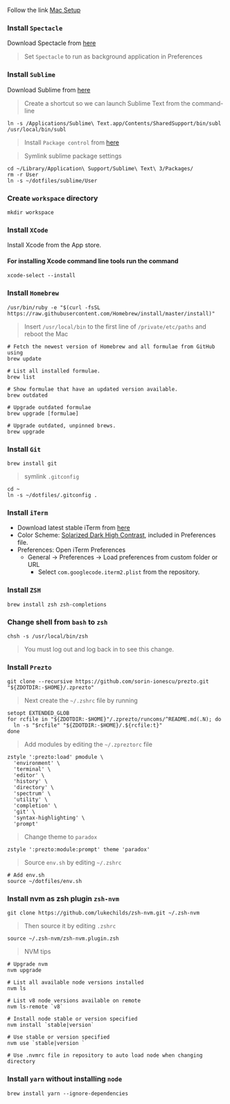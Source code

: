 Follow the link [Mac Setup](http://sourabhbajaj.com/mac-setup/)
### Install `Spectacle`
Download Spectacle from [here](https://www.spectacleapp.com/)
> Set `Spectacle` to run as background application in Preferences

### Install `Sublime`
Download Sublime from [here](http://www.sublimetext.com/)

> Create a shortcut so we can launch Sublime Text from the command-line
```shell
ln -s /Applications/Sublime\ Text.app/Contents/SharedSupport/bin/subl /usr/local/bin/subl
```

> Install `Package control` from [here](https://packagecontrol.io/installation)

> Symlink sublime package settings
```shell
cd ~/Library/Application\ Support/Sublime\ Text\ 3/Packages/
rm -r User
ln -s ~/dotfiles/sublime/User
```

### Create `workspace` directory
```shell
mkdir workspace
```

### Install `XCode`

Install Xcode from the App store.

#### For installing Xcode command line tools run the command
```shell
xcode-select --install
```

### Install `Homebrew`
```shell
/usr/bin/ruby -e "$(curl -fsSL https://raw.githubusercontent.com/Homebrew/install/master/install)"
```
>Insert `/usr/local/bin` to the first line of `/private/etc/paths` and reboot the Mac

```shell
# Fetch the newest version of Homebrew and all formulae from GitHub using
brew update

# List all installed formulae.
brew list

# Show formulae that have an updated version available.
brew outdated

# Upgrade outdated formulae
brew upgrade [formulae]

# Upgrade outdated, unpinned brews.
brew upgrade
```

### Install `Git`
```shell
brew install git
```
> symlink `.gitconfig`
```shell
cd ~
ln -s ~/dotfiles/.gitconfig .
```

### Install `iTerm`
- Download latest stable iTerm from [here](https://iterm2.com/downloads/stable/latest)
- Color Scheme: [Solarized Dark High Contrast](https://raw.githubusercontent.com/mbadolato/iTerm2-Color-Schemes/master/schemes/Solarized%20Dark%20Higher%20Contrast.itermcolors), included in Preferences file.
- Preferences: Open iTerm Preferences
  * General -> Preferences -> Load preferences from custom folder or URL
    - Select `com.googlecode.iterm2.plist` from the repository.

### Install `ZSH`
```shell
brew install zsh zsh-completions
```

### Change shell from `bash` to `zsh`
```shell
chsh -s /usr/local/bin/zsh
```
> You must log out and log back in to see this change.

### Install `Prezto`
```shell
git clone --recursive https://github.com/sorin-ionescu/prezto.git "${ZDOTDIR:-$HOME}/.zprezto"
```
> Next create the `~/.zshrc` file by running
```shell
setopt EXTENDED_GLOB
for rcfile in "${ZDOTDIR:-$HOME}"/.zprezto/runcoms/^README.md(.N); do
  ln -s "$rcfile" "${ZDOTDIR:-$HOME}/.${rcfile:t}"
done
```
> Add modules by editing the `~/.zpreztorc` file
```shell
zstyle ':prezto:load' pmodule \
  'environment' \
  'terminal' \
  'editor' \
  'history' \
  'directory' \
  'spectrum' \
  'utility' \
  'completion' \
  'git' \
  'syntax-highlighting' \
  'prompt'
```
> Change theme to `paradox`
```shell
zstyle ':prezto:module:prompt' theme 'paradox'
```

> Source `env.sh` by editing `~/.zshrc`
```shell
# Add env.sh
source ~/dotfiles/env.sh
```

### Install nvm as zsh plugin `zsh-nvm`
```shell
git clone https://github.com/lukechilds/zsh-nvm.git ~/.zsh-nvm

```
> Then source it by editing `.zshrc`
```shell
source ~/.zsh-nvm/zsh-nvm.plugin.zsh
```

> NVM tips
```shell
# Upgrade nvm
nvm upgrade

# List all available node versions installed
nvm ls

# List v8 node versions available on remote
nvm ls-remote `v8`

# Install node stable or version specified
nvm install `stable|version`

# Use stable or version specified
nvm use `stable|version `

# Use .nvmrc file in repository to auto load node when changing directory
```

### Install `yarn` without installing `node`
```shell
brew install yarn --ignore-dependencies
```
